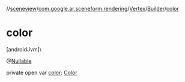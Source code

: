 //[sceneview](../../../../index.md)/[com.google.ar.sceneform.rendering](../../index.md)/[Vertex](../index.md)/[Builder](index.md)/[color](color.md)

# color

[androidJvm]\

@[Nullable](https://developer.android.com/reference/kotlin/androidx/annotation/Nullable.html)

private open var [color](color.md): [Color](../../-color/index.md)
